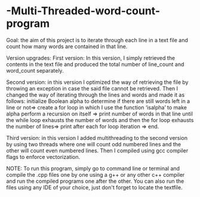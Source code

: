# -Multi-Threaded-word-count-program
Goal: the aim of this project is to iterate through each line in a text file and count
how many words are contained in that line.

Version upgrades:
First version: In this version, I simply retrieved the contents in the text file and
produced the total number of line_count and word_count separately.

Second version: in this version I optimized the way of retrieving the file by throwing an exception in case the said file cannot be retrieved. Then I changed the way of iterating through the lines and words and made it as follows:
initialize Boolean alpha to determine if there are still words left in a line or not=> create a for loop in which I use the function ‘isalpha’ to make alpha perform a recursion on itself => print number of words in that line until the while loop exhausts the number of words and then the for loop exhausts the number of lines=> print after each for loop iteration => end.

Third version: in this version I added multithreading to the second version by using two threads where one will count odd numbered lines and the other will count even numbered lines. Then I compiled using gcc compiler flags to enforce vectorization.


NOTE: To run this program, simply go to command line or terminal and compile the .cpp files one by one using a g++ or any other c++
compiler and run the compiled programs one after the other. You can also run the files using any IDE of your choice, just don't forget to locate
the textfile. 
